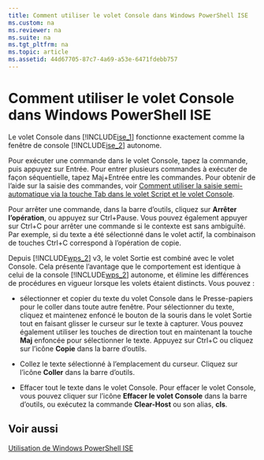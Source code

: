 ```yaml
---
title: Comment utiliser le volet Console dans Windows PowerShell ISE
ms.custom: na
ms.reviewer: na
ms.suite: na
ms.tgt_pltfrm: na
ms.topic: article
ms.assetid: 44d67705-87c7-4a69-a53e-6471fdebb757
---
```

# Comment utiliser le volet Console dans Windows PowerShell ISE
Le volet Console dans [!INCLUDE[ise_1](../Token/ise_1_md.md)] fonctionne exactement comme la fenêtre de console [!INCLUDE[ise_2](../Token/ise_2_md.md)] autonome.

Pour exécuter une commande dans le volet Console, tapez la commande, puis appuyez sur Entrée. Pour entrer plusieurs commandes à exécuter de façon séquentielle, tapez Maj+Entrée entre les commandes. Pour obtenir de l’aide sur la saisie des commandes, voir [Comment utiliser la saisie semi-automatique via la touche Tab dans le volet Script et le volet Console](../Topic/How-to-Use-Tab-Completion-in-the-Script-Pane-and-Console-Pane.md).

Pour arrêter une commande, dans la barre d’outils, cliquez sur **Arrêter l’opération**, ou appuyez sur Ctrl+Pause. Vous pouvez également appuyer sur Ctrl+C pour arrêter une commande si le contexte est sans ambiguïté. Par exemple, si du texte a été sélectionné dans le volet actif, la combinaison de touches Ctrl+C correspond à l’opération de copie.

Depuis [!INCLUDE[wps_2](../Token/wps_2_md.md)] v3, le volet Sortie est combiné avec le volet Console. Cela présente l’avantage que le comportement est identique à celui de la console [!INCLUDE[wps_2](../Token/wps_2_md.md)] autonome, et élimine les différences de procédures en vigueur lorsque les volets étaient distincts. Vous pouvez :

-   sélectionner et copier du texte du volet Console dans le Presse-papiers pour le coller dans toute autre fenêtre. Pour sélectionner du texte, cliquez et maintenez enfoncé le bouton de la souris dans le volet Sortie tout en faisant glisser le curseur sur le texte à capturer. Vous pouvez également utiliser les touches de direction tout en maintenant la touche **Maj** enfoncée pour sélectionner le texte. Appuyez sur Ctrl+C ou cliquez sur l’icône **Copie** dans la barre d’outils.

-   Collez le texte sélectionné à l’emplacement du curseur. Cliquez sur l’icône **Coller** dans la barre d’outils.

-   Effacer tout le texte dans le volet Console. Pour effacer le volet Console, vous pouvez cliquer sur l’icône **Effacer le volet Console** dans la barre d’outils, ou exécutez la commande **Clear-Host** ou son alias, **cls**.

## Voir aussi
[Utilisation de Windows PowerShell ISE](../Topic/Using-the-Windows-PowerShell-ISE.md)



<!--HONumber=Apr16_HO1-->


